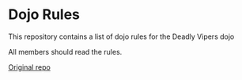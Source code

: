 Dojo Rules
==========

This repository contains a list of dojo rules for the Deadly Vipers dojo

All members should read the rules.

[Original repo]("https://github.com/deadlyvipers")
